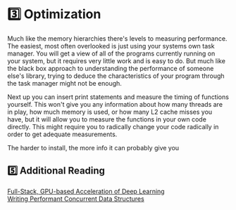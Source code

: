 # 3️⃣ Optimization
Much like the memory hierarchies there's levels to measuring performance.
The easiest, most often overlooked is just using your systems own task manager.
You will get a view of all of the programs currently running on your system, but
it requires very little work and is easy to do. But much like the black box approach
to understanding the performance of someone else's library, trying to deduce the
characteristics of your program through the task manager might not be enough.

Next up you can insert print statements and measure the timing of functions yourself.
This won't give you any information about how many threads are in play, how much
memory is used, or how many L2 cache misses you have, but it will allow you to
measure the functions in your own code directly. This might require you to radically
change your code radically in order to get adequate measurements.

The harder to install, the more info it can probably give you

## 5️⃣ Additional Reading
[Full-Stack, GPU-based Acceleration of Deep Learning](https://nvlabs.github.io/EfficientDL/)  
[Writing Performant Concurrent Data Structures](https://www.youtube.com/watch?v=XKODaZgKcnE)  
